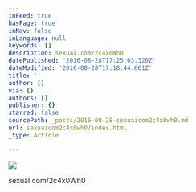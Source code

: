 ```yaml
---
inFeed: true
hasPage: true
inNav: false
inLanguage: null
keywords: []
description: sexuaI.com/2c4x0Wh0
datePublished: '2016-08-28T17:25:03.320Z'
dateModified: '2016-08-28T17:18:44.661Z'
title: ''
author: []
via: {}
authors: []
publisher: {}
starred: false
sourcePath: _posts/2016-08-28-sexuaicom2c4x0wh0.md
url: sexuaicom2c4x0wh0/index.html
_type: Article

---
```

![](https://the-grid-user-content.s3-us-west-2.amazonaws.com/c542b6fd-6eb7-4f11-afc8-c559d84c1ec8.jpg)

sexuaI.com/2c4x0Wh0